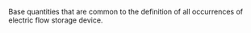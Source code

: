 Base quantities that are common to the definition of all occurrences of electric flow storage device.

<!-- end of short definition -->

